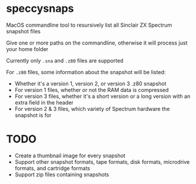 # speccysnaps

MacOS commandline tool to resursively list all Sinclair ZX Spectrum snapshot files

Give one or more paths on the commandline, otherwise it will process just your home folder

Currently only `.sna` and `.z80` files are supported

For `.z80` files, some information about the snapshot will be listed:

- Whether it's a version 1, version 2, or version 3 .z80 snapshot
- For version 1 files, whether or not the RAM data is compressed
- For version 3 files, whether it's a short version or a long version with an extra field in the header
- For version 2 & 3 files, which variety of Spectrum hardware the snapshot is for

# TODO

- Create a thumbnail image for every snapshot
- Support other snapshot formats, tape formats, disk formats, microdrive formats, and cartridge formats
- Support zip files containing snapshots
